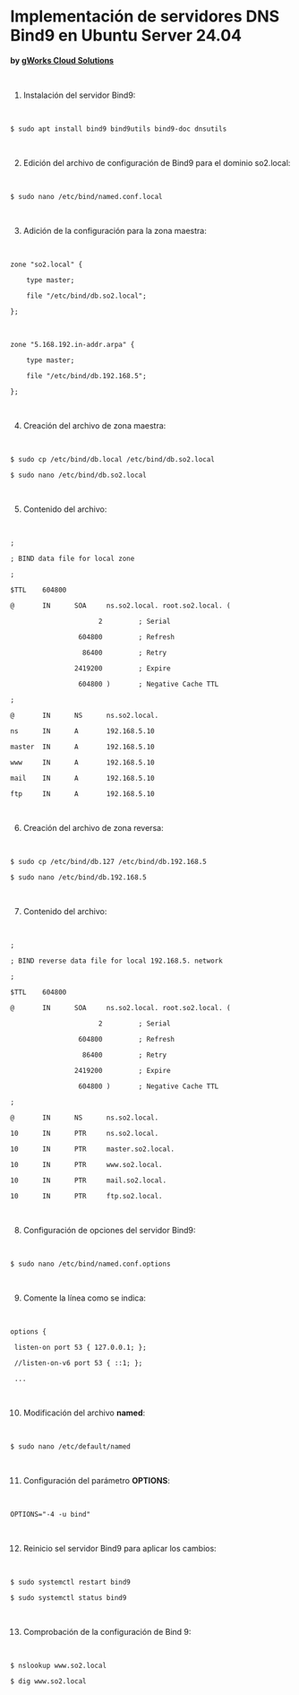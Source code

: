 # Implementación de servidores DNS Bind9 en Ubuntu Server 24.04
**by [gWorks Cloud Solutions](https://www.gworks-ec.com)**

<br>

1. Instalación del servidor Bind9:

<br>

`$ sudo apt install bind9 bind9utils bind9-doc dnsutils`

<br>

2. Edición del archivo de configuración de Bind9 para el dominio so2.local:

<br>

`$ sudo nano /etc/bind/named.conf.local`

<br>

3. Adición de la configuración para la zona maestra:

<br>

`zone "so2.local" {`

`    type master;`

`    file "/etc/bind/db.so2.local";`

`};`

<br>

`zone "5.168.192.in-addr.arpa" {`

`    type master;`

`    file "/etc/bind/db.192.168.5";`

`};`

<br>

4. Creación del archivo de zona maestra:

<br>

`$ sudo cp /etc/bind/db.local /etc/bind/db.so2.local`

`$ sudo nano /etc/bind/db.so2.local`

<br>

5. Contenido del archivo:

<br>

`;`

`; BIND data file for local zone`

`;`

`$TTL    604800`

`@       IN      SOA     ns.so2.local. root.so2.local. (`

`                      2         ; Serial`

`                 604800         ; Refresh`

`                  86400         ; Retry`

`                2419200         ; Expire`

`                 604800 )       ; Negative Cache TTL`

`;`

`@       IN      NS      ns.so2.local.`

`ns      IN      A       192.168.5.10`

`master  IN      A       192.168.5.10`

`www     IN      A       192.168.5.10`

`mail    IN      A       192.168.5.10`

`ftp     IN      A       192.168.5.10`

<br>

6. Creación del archivo de zona reversa:

<br>

`$ sudo cp /etc/bind/db.127 /etc/bind/db.192.168.5`

`$ sudo nano /etc/bind/db.192.168.5`

<br>

7. Contenido del archivo:

<br>

`;`

`; BIND reverse data file for local 192.168.5. network`

`;`

`$TTL    604800`

`@       IN      SOA     ns.so2.local. root.so2.local. (`

`                      2         ; Serial`

`                 604800         ; Refresh`

`                  86400         ; Retry`

`                2419200         ; Expire`

`                 604800 )       ; Negative Cache TTL`

`;`

`@       IN      NS      ns.so2.local.`

`10      IN      PTR     ns.so2.local.`

`10      IN      PTR     master.so2.local.`

`10      IN      PTR     www.so2.local.`

`10      IN      PTR     mail.so2.local.`

`10      IN      PTR     ftp.so2.local.`

<br>

8. Configuración de opciones del servidor Bind9:

<br>

`$ sudo nano /etc/bind/named.conf.options`

<br>

9. Comente la línea como se indica:

<br>

`options {`

` listen-on port 53 { 127.0.0.1; };`

` //listen-on-v6 port 53 { ::1; };`

` ...`

<br>

10. Modificación del archivo **named**:

<br>

`$ sudo nano /etc/default/named`

<br>

11. Configuración del parámetro **OPTIONS**:

<br>

`OPTIONS="-4 -u bind"`

<br>

12. Reinicio sel servidor Bind9 para aplicar los cambios:

<br>

`$ sudo systemctl restart bind9`

`$ sudo systemctl status bind9`

<br>

13. Comprobación de la configuración de Bind 9:

<br>

`$ nslookup www.so2.local`

`$ dig www.so2.local`
